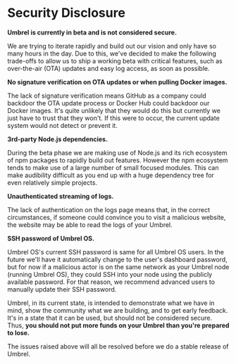# Security Disclosure

**Umbrel is currently in beta and is not considered secure.**

We are trying to iterate rapidly and build out our vision and only have so many hours in the day. Due to this, we've decided to make the following trade-offs to allow us to ship a working beta with critical features, such as over-the-air (OTA) updates and easy log access, as soon as possible.

**No signature verification on OTA updates or when pulling Docker images.**

The lack of signature verification means GitHub as a company could backdoor the OTA update process or Docker Hub could backdoor our Docker images. It's quite unlikely that they would do this but currently we just have to trust that they won't. If this were to occur, the current update system would not detect or prevent it.

**3rd-party Node.js dependencies.**

During the beta phase we are making use of Node.js and its rich ecosystem of npm packages to rapidly build out features. However the npm ecosystem tends to make use of a large number of small focused modules. This can make audibility difficult as you end up with a huge dependency tree for even relatively simple projects.

**Unauthenticated streaming of logs.**

The lack of authentication on the logs page means that, in the correct circumstances, if someone could convince you to visit a malicious website, the website may be able to read the logs of your Umbrel.

**SSH password of Umbrel OS.**

Umbrel OS's current SSH password is same for all Umbrel OS users. In the future we'll have it automatically change to the user's dashboard password, but for now if a malicious actor is on the same network as your Umbrel node (running Umbrel OS), they could SSH into your node using the publicly available password. For that reason, we recommend advanced users to manually update their SSH password.

Umbrel, in its current state, is intended to demonstrate what we have in mind, show the community what we are building, and to get early feedback. It's in a state that it can be used, but should not be considered secure. Thus, **you should not put more funds on your Umbrel than you're prepared to lose.**

The issues raised above will all be resolved before we do a stable release of Umbrel.
